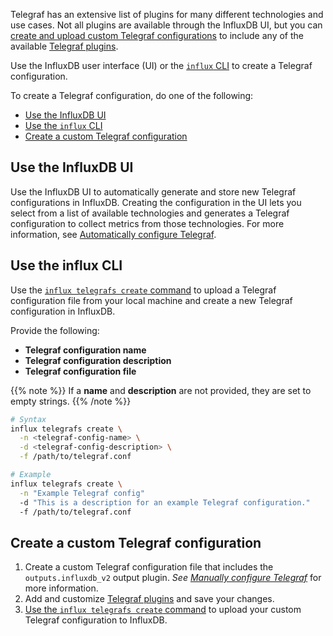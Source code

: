 Telegraf has an extensive list of plugins for many different technologies and use cases.
Not all plugins are available through the InfluxDB UI, but you can
[create and upload custom Telegraf configurations](#create-a-custom-telegraf-configuration)
to include any of the available [Telegraf plugins](/telegraf/v1/plugins/).

Use the InfluxDB user interface (UI) or the [`influx` CLI](/influxdb/v2/reference/cli/influx/)
to create a Telegraf configuration.

To create a Telegraf configuration, do one of the following:

- [Use the InfluxDB UI](#use-the-influxdb-ui)
- [Use the `influx` CLI](#use-the-influx-cli)
- [Create a custom Telegraf configuration](#create-a-custom-telegraf-configuration)

## Use the InfluxDB UI
Use the InfluxDB UI to automatically generate and store new Telegraf configurations in InfluxDB.
Creating the configuration in the UI lets you select from a list of available technologies and generates a Telegraf configuration to collect metrics from those technologies.
For more information, see [Automatically configure Telegraf](/influxdb/v2/write-data/no-code/use-telegraf/auto-config/).

## Use the influx CLI
Use the [`influx telegrafs create` command](/influxdb/v2/reference/cli/influx/telegrafs/create/)
to upload a Telegraf configuration file from your local machine and create a new Telegraf
configuration in InfluxDB.

Provide the following:

- **Telegraf configuration name**
- **Telegraf configuration description**
- **Telegraf configuration file**

{{% note %}}
If a **name** and **description** are not provided, they are set to empty strings.
{{% /note %}}

<!--  -->
```sh
# Syntax
influx telegrafs create \
  -n <telegraf-config-name> \
  -d <telegraf-config-description> \
  -f /path/to/telegraf.conf

# Example
influx telegrafs create \
  -n "Example Telegraf config"
  -d "This is a description for an example Telegraf configuration."
  -f /path/to/telegraf.conf
```

## Create a custom Telegraf configuration

1. Create a custom Telegraf configuration file that includes the `outputs.influxdb_v2`
   output plugin. _See [Manually configure Telegraf](/influxdb/v2/write-data/no-code/use-telegraf/manual-config/)_
   for more information.
2. Add and customize [Telegraf plugins](/telegraf/v1/plugins/) and save your changes.
3. [Use the `influx telegrafs create` command](#use-the-influx-cli) to upload your
   custom Telegraf configuration to InfluxDB.
